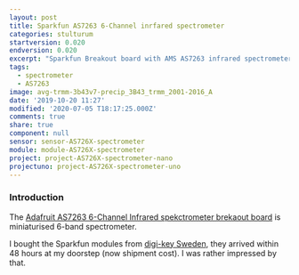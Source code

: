 ```yaml
---
layout: post
title: Sparkfun AS7263 6-Channel inrfared spectrometer
categories: stulturum
startversion: 0.020
endversion: 0.020
excerpt: "Sparkfun Breakout board with AMS AS7263 infrared spectrometer"
tags:
  - spectrometer
  - AS7263
image: avg-trmm-3b43v7-precip_3B43_trmm_2001-2016_A
date: '2019-10-20 11:27'
modified: '2020-07-05 T18:17:25.000Z'
comments: true
share: true
component: null
sensor: sensor-AS726X-spectrometer
module: module-AS726X-spectrometer
project: project-AS726X-spectrometer-nano
projectuno: project-AS726X-spectrometer-uno
---
```


### Introduction

The [Adafruit AS7263 6-Channel Infrared spekctrometer brekaout board](https://www.sparkfun.com/products/14351) is miniaturised 6-band spectrometer.

I bought the Sparkfun modules from [digi-key Sweden](https://www.digikey.se), they arrived within 48 hours at my doorstep (now shipment cost). I was rather impressed by that.
